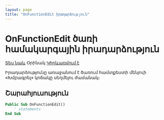 ```yaml
---
layout: page
title: "OnFunctionEdit իրադարձություն"
---
```


# OnFunctionEdit ծառի համակարգային իրադարձություն

[Տես նաև](TreeEvents.md) Օրինակ [Կիրևառվում է](../Defs/Tree.md)

Իրադարձությունը առաջանում է ծառում համտքեստի մենյուի «Խմբագրել» կոճակը սեղմելու ժամանակ։ 

## Շարահյուսություն

``` vb
Public Sub OnFunctionEdit()
    ' statements
End Sub
```
